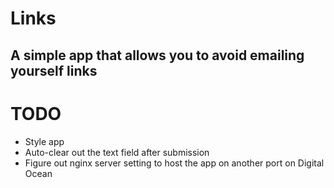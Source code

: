 
# Links
## A simple app that allows you to avoid emailing yourself links


# TODO
- Style app
- Auto-clear out the text field after submission
- Figure out nginx server setting to host the app on another port on Digital Ocean
